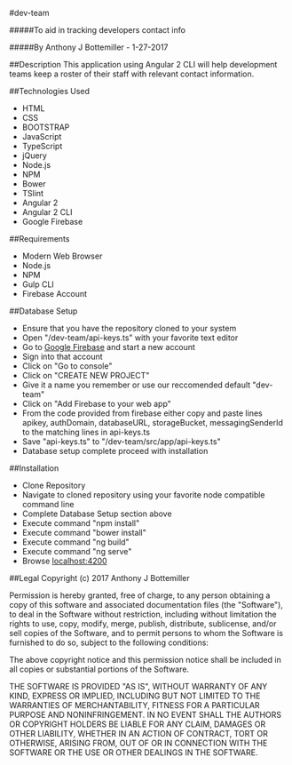 #dev-team

#####To aid in tracking developers contact info

#####By Anthony J Bottemiller - 1-27-2017

##Description
This application using Angular 2 CLI will help development teams keep a roster of their staff with relevant contact information.

##Technologies Used
* HTML
* CSS
* BOOTSTRAP
* JavaScript
* TypeScript
* jQuery
* Node.js
* NPM
* Bower
* TSlint
* Angular 2
* Angular 2 CLI
* Google Firebase

##Requirements
* Modern Web Browser
* Node.js
* NPM
* Gulp CLI
* Firebase Account

##Database Setup
* Ensure that you have the repository cloned to your system
* Open "/dev-team/api-keys.ts" with your favorite text editor
* Go to [Google Firebase](https://firebase.google.com/) and start a new account
* Sign into that account
* Click on "Go to console"
* Click on "CREATE NEW PROJECT"
* Give it a name you remember or use our reccomended default "dev-team"
* Click on "Add Firebase to your web app"
* From the code provided from firebase either copy and paste lines apikey, authDomain, databaseURL, storageBucket, messagingSenderId to the matching lines in api-keys.ts
* Save "api-keys.ts" to "/dev-team/src/app/api-keys.ts"
* Database setup complete proceed with installation

##Installation
* Clone Repository
* Navigate to cloned repository using your favorite node compatible command line
* Complete Database Setup section above
* Execute command "npm install"
* Execute command "bower install"
* Execute command "ng build"
* Execute command "ng serve"
* Browse [localhost:4200](http://localhost:4200)

##Legal
Copyright (c) 2017 Anthony J Bottemiller

Permission is hereby granted, free of charge, to any person obtaining a copy of this software and associated documentation files (the "Software"), to deal in the Software without restriction, including without limitation the rights to use, copy, modify, merge, publish, distribute, sublicense, and/or sell copies of the Software, and to permit persons to whom the Software is furnished to do so, subject to the following conditions:

The above copyright notice and this permission notice shall be included in all copies or substantial portions of the Software.

THE SOFTWARE IS PROVIDED "AS IS", WITHOUT WARRANTY OF ANY KIND, EXPRESS OR IMPLIED, INCLUDING BUT NOT LIMITED TO THE WARRANTIES OF MERCHANTABILITY, FITNESS FOR A PARTICULAR PURPOSE AND NONINFRINGEMENT. IN NO EVENT SHALL THE AUTHORS OR COPYRIGHT HOLDERS BE LIABLE FOR ANY CLAIM, DAMAGES OR OTHER LIABILITY, WHETHER IN AN ACTION OF CONTRACT, TORT OR OTHERWISE, ARISING FROM, OUT OF OR IN CONNECTION WITH THE SOFTWARE OR THE USE OR OTHER DEALINGS IN THE SOFTWARE.